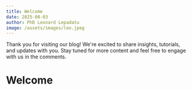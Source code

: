 ```yaml
---
title: Welcome
date: 2025-08-03
author: PhD Leonard Lepadatu
image: /assets/images/leo.jpeg
---
```


Thank you for visiting our blog! We're excited to share insights, tutorials, and updates with you. Stay tuned for more content and feel free to engage with us in the comments.

<!--more-->

# Welcome
